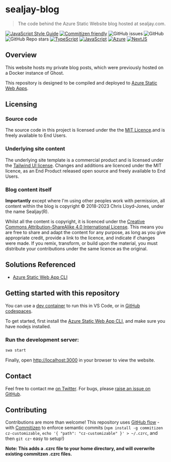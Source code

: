 # sealjay-blog
> The code behind the Azure Static Website blog hosted at sealjay.com.

[![JavaScript Style Guide](https://img.shields.io/badge/code_style-standard-brightgreen.svg)](https://standardjs.com)
[![Commitizen friendly](https://img.shields.io/badge/commitizen-friendly-brightgreen.svg)](http://commitizen.github.io/cz-cli/)
![GitHub issues](https://img.shields.io/github/issues/Sealjay/sealjay-blog)
![GitHub](https://img.shields.io/github/license/Sealjay/sealjay-blog)
![GitHub Repo stars](https://img.shields.io/github/stars/Sealjay/sealjay-blog?style=social)
[![TypeScript](https://img.shields.io/badge/--3178C6?logo=typescript&logoColor=ffffff)](https://www.typescriptlang.org/)
[![JavaScript](https://img.shields.io/badge/--3178C6?logo=javascript&logoColor=ffffff)](https://nodejs.org/en/)
[![Azure](https://img.shields.io/badge/--3178C6?logo=microsoftazure&logoColor=ffffff)](https://learn.microsoft.com/en-us/azure/developer/azure-developer-cli/?WT.mc_id=AI-MVP-5004204)
[![NextJS](https://img.shields.io/badge/--3178C6?logo=next.js&logoColor=ffffff)](https://nextjs.org/)

## Overview
This website hosts my private blog posts, which were previously hosted on a Docker instance of Ghost.

This repository is designed to be compiled and deployed to [Azure Static Web Apps](https://docs.microsoft.com/en-us/azure/static-web-apps/deploy-nextjs?WT.mc_id=AI-MVP-5004204).


## Licensing
### Source code
The source code in this project is licensed under the the [MIT Licence](./LICENCE).and is freely available to End Users.
### Underlying site content
The underlying site template is a commercial product and is licensed under the [Tailwind UI license](https://tailwindui.com/license). Changes and additions are licenced under the MIT licence, as an End Product released open source and freely available to End Users.
### Blog content itself
**Importantly** except where I'm using other peoples work with permission, all content within the blog is copyright &copy; 2018-2023 Chris Lloyd-Jones, under the name Sealjay(R).

Whilst all the content is copyright, it is licenced under the [Creative Commons Attribution-ShareAlike 4.0 International License](http://creativecommons.org/licenses/by-sa/4.0/). This means you are free to share and adapt the content for any purpose, as long as you give appropriate credit, provide a link to the licence, and indicate if changes were made. If you remix, transform, or build upon the material, you must distribute your contributions under the same licence as the original.

## Solutions Referenced
- [Azure Static Web App CLI](https://azure.github.io/static-web-apps-cli/docs/use/install?&WT.mc_id=AI-MVP-500420)


## Getting started with this repository
You can use a [dev container](https://docs.microsoft.com/en-us/azure-sphere/app-development/container-build-vscode?&WT.mc_id=AI-MVP-500420) to run this in VS Code, or in [GitHub codespaces](https://github.com/features/codespaces).

To get started, first install the [Azure Static Web App CLI](https://azure.github.io/static-web-apps-cli/docs/use/install), and make sure you have nodejs installed.

### Run the development server:

```bash
swa start
```

Finally, open [http://localhost:3000](http://localhost:3000) in your browser to view the website.

## Contact
Feel free to contact me [on Twitter](https://twitter.com/sealjay_clj). For bugs, please [raise an issue on GitHub](https://github.com/Sealjay/sealjay-blog/issue).

## Contributing
Contributions are more than welcome! This repository uses [GitHub flow](https://guides.github.com/introduction/flow/) - with [Commitizen](https://github.com/commitizen/cz-cli#making-your-repo-commitizen-friendly) to enforce semantic commits (`npm install -g commitizen cz-customizable`, `echo '{ "path": "cz-customizable" }' > ~/.czrc`, and then `git cz`- easy to setup!)

**Note: This adds a .czrc file to your home directory, and will overwrite existing commitzen .czrc files.**